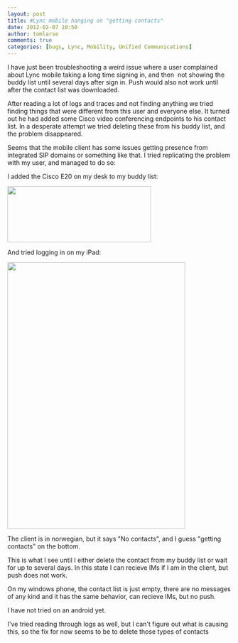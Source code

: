 ```yaml
---
layout: post
title: #Lync mobile hanging on "getting contacts"
date: 2012-02-07 10:50
author: tomlarse
comments: true
categories: [bugs, Lync, Mobility, Unified Communications]
---
```

I have just been troubleshooting a weird issue where a user complained about Lync mobile taking a long time signing in, and then  not showing the buddy list until several days after sign in. Push would also not work until after the contact list was downloaded.

After reading a lot of logs and traces and not finding anything we tried finding things that were different from this user and everyone else. It turned out he had added some Cisco video conferencing endpoints to his contact list. In a desperate attempt we tried deleting these from his buddy list, and the problem disappeared.

Seems that the mobile client has some issues getting presence from integrated SIP domains or something like that. I tried replicating the problem with my user, and managed to do so:

I added the Cisco E20 on my desk to my buddy list:

<a href="http://codesalot.files.wordpress.com/2012/02/capture.jpg"><img class="alignnone size-full wp-image-380" title="Capture" src="http://codesalot.files.wordpress.com/2012/02/capture.jpg" alt="" width="323" height="126" /></a>

And tried logging in on my iPad:

<a href="http://codesalot.files.wordpress.com/2012/02/photo-09-32-30-07-02-12.png"><img class="alignnone  wp-image-381" title="Photo 09 32 30 07.02.12" src="http://codesalot.files.wordpress.com/2012/02/photo-09-32-30-07-02-12.png" alt="" width="400" height="600" /></a>

The client is in norwegian, but it says "No contacts", and I guess "getting contacts" on the bottom.

This is what I see until I either delete the contact from my buddy list or wait for up to several days. In this state I can recieve IMs if I am in the client, but push does not work.

On my windows phone, the contact list is just empty, there are no messages of any kind and it has the same behavior, can recieve IMs, but no push.

I have not tried on an android yet.

I've tried reading through logs as well, but I can't figure out what is causing this, so the fix for now seems to be to delete those types of contacts
